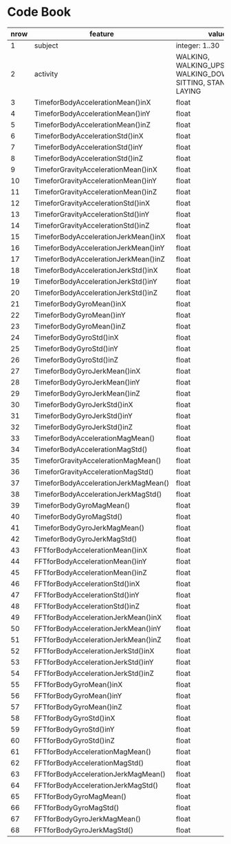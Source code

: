 # Code Book #  

| nrow | feature  | value  |  
| ---- | -------- | ------- |  
| 1   | subject  | integer: 1..30 |  
| 2   | activity  | WALKING, WALKING_UPSTAIRS, WALKING_DOWNSTAIRS, SITTING, STANDING, LAYING  |  
| 3   | TimeforBodyAccelerationMean()inX  | float  |  
| 4   | TimeforBodyAccelerationMean()inY  | float  |  
| 5   | TimeforBodyAccelerationMean()inZ  | float  |  
| 6   | TimeforBodyAccelerationStd()inX  | float  |  
| 7   | TimeforBodyAccelerationStd()inY  | float  |  
| 8   | TimeforBodyAccelerationStd()inZ  | float  |  
| 9   | TimeforGravityAccelerationMean()inX  | float  |  
| 10  | TimeforGravityAccelerationMean()inY  | float  |  
| 11  | TimeforGravityAccelerationMean()inZ  | float  |  
| 12  | TimeforGravityAccelerationStd()inX  | float  |  
| 13  | TimeforGravityAccelerationStd()inY  | float  |  
| 14  | TimeforGravityAccelerationStd()inZ  | float  |  
| 15  | TimeforBodyAccelerationJerkMean()inX  | float  |  
| 16  | TimeforBodyAccelerationJerkMean()inY  | float  |  
| 17  | TimeforBodyAccelerationJerkMean()inZ  | float  |  
| 18  | TimeforBodyAccelerationJerkStd()inX  | float  |  
| 19  | TimeforBodyAccelerationJerkStd()inY  | float  |  
| 20  | TimeforBodyAccelerationJerkStd()inZ  | float  |  
| 21  | TimeforBodyGyroMean()inX  | float  |  
| 22  | TimeforBodyGyroMean()inY  | float  |  
| 23  | TimeforBodyGyroMean()inZ  | float  |  
| 24  | TimeforBodyGyroStd()inX  | float  |  
| 25  | TimeforBodyGyroStd()inY  | float  |  
| 26  | TimeforBodyGyroStd()inZ  | float  |  
| 27  | TimeforBodyGyroJerkMean()inX  | float  |  
| 28  | TimeforBodyGyroJerkMean()inY  | float  |  
| 29  | TimeforBodyGyroJerkMean()inZ  | float  |  
| 30  | TimeforBodyGyroJerkStd()inX  | float  |  
| 31  | TimeforBodyGyroJerkStd()inY  | float  |  
| 32  | TimeforBodyGyroJerkStd()inZ  | float  |  
| 33  | TimeforBodyAccelerationMagMean()  | float  |  
| 34  | TimeforBodyAccelerationMagStd()  | float  |  
| 35  | TimeforGravityAccelerationMagMean()  | float  |  
| 36  | TimeforGravityAccelerationMagStd()  | float  |  
| 37  | TimeforBodyAccelerationJerkMagMean()  | float  |  
| 38  | TimeforBodyAccelerationJerkMagStd()  | float  |  
| 39  | TimeforBodyGyroMagMean()  | float  |  
| 40  | TimeforBodyGyroMagStd()  | float  |  
| 41  | TimeforBodyGyroJerkMagMean()  | float  |  
| 42  | TimeforBodyGyroJerkMagStd()  | float  |  
| 43  | FFTforBodyAccelerationMean()inX  | float  |  
| 44  | FFTforBodyAccelerationMean()inY  | float  |  
| 45  | FFTforBodyAccelerationMean()inZ  | float  |  
| 46  | FFTforBodyAccelerationStd()inX  | float  |  
| 47  | FFTforBodyAccelerationStd()inY  | float  |  
| 48  | FFTforBodyAccelerationStd()inZ  | float  |  
| 49  | FFTforBodyAccelerationJerkMean()inX  | float  |  
| 50  | FFTforBodyAccelerationJerkMean()inY  | float  |  
| 51  | FFTforBodyAccelerationJerkMean()inZ  | float  |  
| 52  | FFTforBodyAccelerationJerkStd()inX  | float  |  
| 53  | FFTforBodyAccelerationJerkStd()inY  | float  |  
| 54  | FFTforBodyAccelerationJerkStd()inZ  | float  |  
| 55  | FFTforBodyGyroMean()inX  | float  |  
| 56  | FFTforBodyGyroMean()inY  | float  |  
| 57  | FFTforBodyGyroMean()inZ  | float  |  
| 58  | FFTforBodyGyroStd()inX  | float  |  
| 59  | FFTforBodyGyroStd()inY  | float  |  
| 60  | FFTforBodyGyroStd()inZ  | float  |  
| 61  | FFTforBodyAccelerationMagMean()  | float  |  
| 62  | FFTforBodyAccelerationMagStd()  | float  |  
| 63  | FFTforBodyAccelerationJerkMagMean()  | float  |  
| 64  | FFTforBodyAccelerationJerkMagStd()  | float  |  
| 65  | FFTforBodyGyroMagMean()  | float  |  
| 66  | FFTforBodyGyroMagStd()  | float  |  
| 67  | FFTforBodyGyroJerkMagMean()  | float  |  
| 68  | FFTforBodyGyroJerkMagStd()  | float  |  